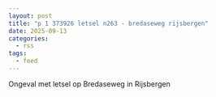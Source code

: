 ```yaml
---
layout: post
title: "p 1 373926 letsel n263 - bredaseweg rijsbergen"
date: 2025-09-13
categories: 
  - rss
tags: 
  - feed
---
```


Ongeval met letsel op Bredaseweg in Rijsbergen
